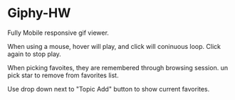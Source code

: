 # Giphy-HW

Fully Mobile responsive gif viewer.  

When using a mouse, hover will play, and click will coninuous loop. Click again to stop play.

When picking favoites, they are remembered through browsing session. un pick star to remove from favorites list. 

Use drop down next to "Topic Add" button to show current favorites.
